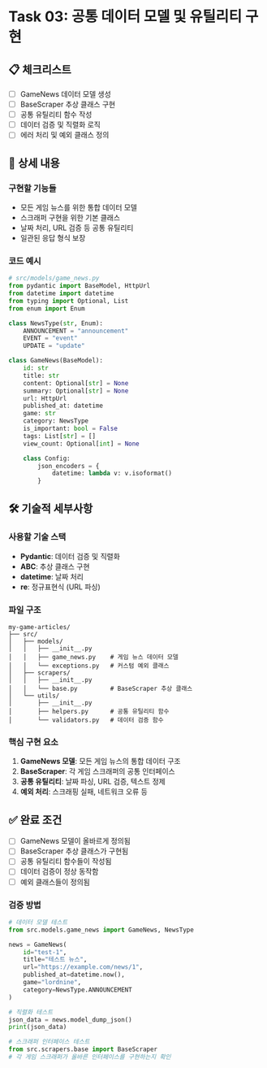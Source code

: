 # Task 03: 공통 데이터 모델 및 유틸리티 구현

## 📋 체크리스트

- [ ] GameNews 데이터 모델 생성
- [ ] BaseScraper 추상 클래스 구현
- [ ] 공통 유틸리티 함수 작성
- [ ] 데이터 검증 및 직렬화 로직
- [ ] 에러 처리 및 예외 클래스 정의

## 📝 상세 내용

### 구현할 기능들

- 모든 게임 뉴스를 위한 통합 데이터 모델
- 스크래퍼 구현을 위한 기본 클래스
- 날짜 처리, URL 검증 등 공통 유틸리티
- 일관된 응답 형식 보장

### 코드 예시

```python
# src/models/game_news.py
from pydantic import BaseModel, HttpUrl
from datetime import datetime
from typing import Optional, List
from enum import Enum

class NewsType(str, Enum):
    ANNOUNCEMENT = "announcement"
    EVENT = "event"
    UPDATE = "update"

class GameNews(BaseModel):
    id: str
    title: str
    content: Optional[str] = None
    summary: Optional[str] = None
    url: HttpUrl
    published_at: datetime
    game: str
    category: NewsType
    is_important: bool = False
    tags: List[str] = []
    view_count: Optional[int] = None

    class Config:
        json_encoders = {
            datetime: lambda v: v.isoformat()
        }
```

## 🛠️ 기술적 세부사항

### 사용할 기술 스택

- **Pydantic**: 데이터 검증 및 직렬화
- **ABC**: 추상 클래스 구현
- **datetime**: 날짜 처리
- **re**: 정규표현식 (URL 파싱)

### 파일 구조

```
my-game-articles/
├── src/
│   ├── models/
│   │   ├── __init__.py
│   │   ├── game_news.py    # 게임 뉴스 데이터 모델
│   │   └── exceptions.py   # 커스텀 예외 클래스
│   ├── scrapers/
│   │   ├── __init__.py
│   │   └── base.py         # BaseScraper 추상 클래스
│   └── utils/
│       ├── __init__.py
│       ├── helpers.py      # 공통 유틸리티 함수
│       └── validators.py   # 데이터 검증 함수
```

### 핵심 구현 요소

1. **GameNews 모델**: 모든 게임 뉴스의 통합 데이터 구조
2. **BaseScraper**: 각 게임 스크래퍼의 공통 인터페이스
3. **공통 유틸리티**: 날짜 파싱, URL 검증, 텍스트 정제
4. **예외 처리**: 스크래핑 실패, 네트워크 오류 등

## ✅ 완료 조건

- [ ] GameNews 모델이 올바르게 정의됨
- [ ] BaseScraper 추상 클래스가 구현됨
- [ ] 공통 유틸리티 함수들이 작성됨
- [ ] 데이터 검증이 정상 동작함
- [ ] 예외 클래스들이 정의됨

### 검증 방법

```python
# 데이터 모델 테스트
from src.models.game_news import GameNews, NewsType

news = GameNews(
    id="test-1",
    title="테스트 뉴스",
    url="https://example.com/news/1",
    published_at=datetime.now(),
    game="lordnine",
    category=NewsType.ANNOUNCEMENT
)

# 직렬화 테스트
json_data = news.model_dump_json()
print(json_data)

# 스크래퍼 인터페이스 테스트
from src.scrapers.base import BaseScraper
# 각 게임 스크래퍼가 올바른 인터페이스를 구현하는지 확인
```
